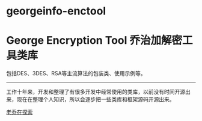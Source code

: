 # georgeinfo-enctool
George Encryption Tool
乔治加解密工具类库
==================
包括DES、3DES、RSA等主流算法的包装类、使用示例等。
***
工作十年来，开发和整理了有很多开发中经常使用的类库，以前没有时间开源出来，现在在整理个人知识，所以会逐步把一些类库和框架源码开源出来。

[老乔在探索](http://www.georgeinfo.com/)